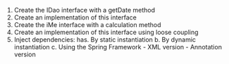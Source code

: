 1. Create the IDao interface with a getDate method
2. Create an implementation of this interface 
3. Create the iMe interface with a calculation method
4. Create an implementation of this interface using loose coupling
5. Inject dependencies:
  has. By static instantiation
  b. By dynamic instantiation
  c. Using the Spring Framework
       - XML version
       - Annotation version
